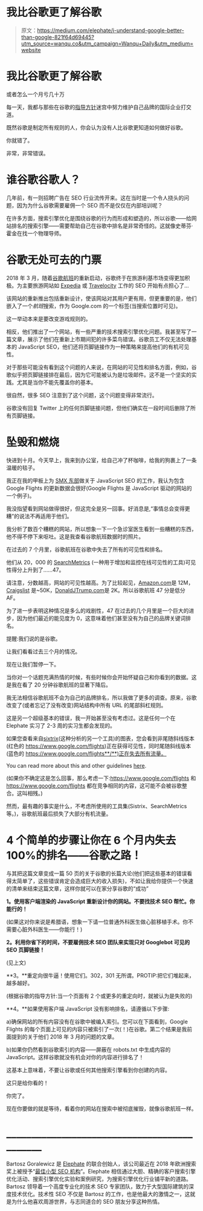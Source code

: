 # 我比谷歌更了解谷歌

> 原文：<https://medium.com/elephate/i-understand-google-better-than-google-821f64d69445?utm_source=wanqu.co&utm_campaign=Wanqu+Daily&utm_medium=website>



# 我比谷歌更了解谷歌

或者怎么一个月亏几十万

每一天，我都与那些在谷歌的[指导方针](https://support.google.com/webmasters/answer/35769?hl=en)迷宫中努力维护自己品牌的国际企业打交道。

既然谷歌是制定所有规则的人，你会认为没有人比谷歌更知道如何做好谷歌。

你就错了。

非常，非常错误。

# 谁谷歌谷歌人？

几年前，有一则招聘广告在 SEO 行业流传开来。这在当时是一个令人挠头的问题，因为为什么谷歌需要雇佣一个 SEO 而不是仅仅在内部培训呢？



在许多方面，搜索引擎优化是围绕谷歌的行为而形成和塑造的，所以谷歌——给网站排名的搜索引擎——需要帮助自己在谷歌中排名是非常奇怪的。这就像史蒂芬·霍金在找一个物理导师。

# 谷歌无处可去的门票

2018 年 3 月，随着[谷歌航班](http://www.google.com/flights)的重新启动，谷歌终于在旅游利基市场变得更加积极。为主要旅游网站如 [Expedia](http://www.expedia.com) 或 [Travelocity](http://www.travelocity.com) 工作的 SEO 开始有点担心了…



该网站的重新推出包括重新设计，使该网站对其用户更有用，但更重要的是，他们嵌入了一个*航班*搜索，作为 Google.com 的一个标签(当搜索位置时可见)。

这一举动本来是要改变游戏规则的。



相反，他们推出了一个网站，有一些严重的技术搜索引擎优化问题。我甚至写了一篇文章，展示了他们在重新上市期间犯的许多菜鸟错误。谷歌员工不仅无法处理基本的 JavaScript SEO，他们还将页脚链接作为一种策略来提高他们的有机可见性。



对于那些可能没有看到这个问题的人来说，在网站的可见性和排名方面，例如，谷歌似乎把页脚链接排在最后，因为它可能被认为是垃圾邮件。这不是一个坚实的实践。尤其是当你不能先覆盖你的基本。

很自然，很多 SEO 注意到了这个问题，这个问题变得非常流行。



谷歌没有回复 Twitter 上的任何页脚链接问题，但他们确实在一段时间后删除了所有页脚链接。

# 坠毁和燃烧

快进到十月。今天早上，我来到办公室，给自己冲了杯咖啡，给我的狗裹上了一条温暖的毯子。



我正在我的甲板上为 [SMX 东部](https://marketinglandevents.com/smx/east/speakers/)做关于 JavaScript SEO 的工作，我认为包含 Google Flights 的更新数据会很好(Google Flights 是 JavaScript 驱动的网站的一个例子)。

我没指望看到网站做得很好，但这完全是另一回事。好消息是,“事情总会变得更糟”的说法不再适用于他们。

我分析了数百个糟糕的网站，所以想象一下一个急诊室医生看到一些糟糕的东西，他不得不停下来呕吐。这是我查看谷歌航班数据时的照片。

在过去的 7 个月里，谷歌航班在谷歌中失去了所有的可见性和排名。



他们从 20，000 的 [SearchMetrics](https://www.searchmetrics.com/) (一种用于增加和监控在线可见性的工具)可见性得分上升到了……47。

请注意，分数越高，网站的可见性越高。为了比较起见，[Amazon.com](http://www.amazon.com)是 12M， [Craigslist](http://craiglist.com) 是~50K，[DonaldJTrump.com](http://www.DonaldJTrump.com)是 2K。所以谷歌航班 47 分是低分 AF。

为了进一步表明这种情况是多么的戏剧性，47 在过去的几个月里是一个巨大的进步，因为他们最近的能见度为 0，这意味着他们甚至没有为自己的品牌关键词排名。

提醒:我们说的是谷歌。

让我们看看过去三个月的情况。



现在让我们暂停一下。

当你对一个话题充满热情的时候，有些时候你会开始怀疑自己和你看到的数据。这是我在看了 20 分钟谷歌航班的显著下降后。

我无法相信谷歌航班不会为自己的品牌排名，所以我做了更多的调查。原来，谷歌改变了(或者忘记了没有改变)网站结构中所有 URL 的尾部斜杠规则。

这是另一个超级基本的错误，我一开始甚至没有考虑过。这是任何一个在 Elephate 实习了 2-3 周的实习生都会发现的。

如果您查看来自[sixtrix](https://www.sistrix.com/)(这种分析的另一个工具)的图表，您会看到非尾随斜线版本(红色的 https://www.google.com/flights)正在获得可见性，同时尾随斜线版本(蓝色的 https://www.google.com/flights**/**)正在失去所有流量。



You can read more about this and other guidelines [here](https://support.google.com/webmasters/answer/66359?hl=en).



(如果你不确定这是怎么回事，那么考虑一下:https://www.google.com/flights 和 https://www.google.com/flights 都在竞争相同的内容，这可能不会被谷歌整合。这叫相残。)



然而，最有趣的事实是什么，不考虑所使用的工具集(Sistrix、SearchMetrics 等。)，谷歌航班最后损失了大部分有机流量。

# 4 个简单的步骤让你在 6 个月内失去 100%的排名——谷歌之路！

与其把这篇文章变成一篇 50 页的关于谷歌的长篇大论(他们把这些基本的错误看得太简单了，这些错误肯定会造成巨大的收入损失)，不如让我给你提供一个快速的清单来结束这篇文章，这样你就可以在家分享谷歌的“成功”

**1。使用客户端渲染的 JavaScript 重新设计你的网站。不要找技术 SEO 帮忙。你能行的！**

(如果这对你来说是希腊语，想象一下请一位普通外科医生做心脏移植手术。你不需要心脏外科医生——你能行！)

**2。利用你省下的时间，不要雇佣技术 SEO 团队来实现只对 Googlebot 可见的 SEO 页脚链接！**

(见上文)

**3。**重定向很牛逼！使用它们。302，301 无所谓。PROTIP:把它们堆起来，越多越好。

(根据谷歌的指导方针:当一个页面有 2 个或更多的重定向时，就被认为是失败的)



**4。**如果使用客户端 JavaScript 没有影响排名，请遵循以下步骤:

a)确保网站的所有内容没有在谷歌中被编入索引。您可以在下面看到，Google Flights 的每个页面上可见的内容只被索引了一次(！)在谷歌。第二个结果是我前面提到的关于他们 2018 年 3 月的问题的文章。



b)如果你仍然看到谷歌索引的内容——屏蔽在 robots.txt 中生成内容的 JavaScript。这样谷歌就没有机会对你的内容进行排名了！

这基本上意味着，不要让谷歌或任何其他搜索引擎看到你创建的内容。

这只是给你看的！



你完了。

现在你要做的就是等待，看着你的网站在搜索中被彻底摧毁，就像谷歌航班一样。

# ____________________________________________



Bartosz Goralewicz 是 [Elephate](http://www.elephate.com) 的联合创始人，该公司最近在 2018 年欧洲搜索奖上被授予“[最佳小型 SEO 机构](https://www.europeansearchawards.com/2018-winners)”。Elephate 相信通过大胆、精确的客户搜索引擎优化活动、搜索引擎优化实验和案例研究，为搜索引擎优化行业铺平新的道路。Bartosz 领导着一个高度专业化的技术 SEO 专家团队，致力于大型国际建筑的深度技术优化。技术性 SEO 不仅是 Bartosz 的工作，也是他最大的激情之一，这就是为什么他喜欢周游世界，与志同道合的 SEO 朋友分享这种热情。



























